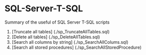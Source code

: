 # SQL-Server-T-SQL
Summary of the useful of SQL Server T-SQL scripts

1. [Truncate all tables] (./sp_TruncateAllTables.sql)
2. [Delete all tables] (./sp_DeleteAllTables.sql) 
3. [Search all columns by string] (./sp_SearchAllColums.sql) 
4. [Search all stored procedures] (./sp_SearchAllStoredProcedure)
